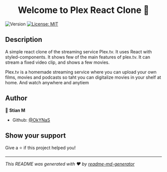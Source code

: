 <h1 align="center">Welcome to Plex React Clone 👋</h1>
<p>
  <img alt="Version" src="https://img.shields.io/badge/version-1.0.0-blue.svg?cacheSeconds=2592000" />
  <a href="#" target="_blank">
    <img alt="License: MIT" src="https://img.shields.io/badge/License-MIT-yellow.svg" />
  </a>
</p>

## Description
A simple react clone of the streaming service Plex.tv. It uses React with styled-components. It shows few of the main features of plex.tv. It can stream a fixed video clip, and shows a few movies.

Plex.tv is a homemade streaming service where you can upload your own films, movies and podcasts so taht you can digitalize movies in your shelf at home. And watch anywhere and anytiem


## Author

👤 **Stian M**

* Github: [@OkYNaS](https://github.com/OkYNaS)

## Show your support

Give a ⭐️ if this project helped you!

***
_This README was generated with ❤️ by [readme-md-generator](https://github.com/kefranabg/readme-md-generator)_